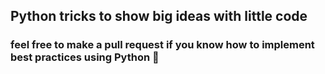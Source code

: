 ## Python tricks to show big ideas with little code
### feel free to make a pull request if you know how to implement best practices using Python :snake:  